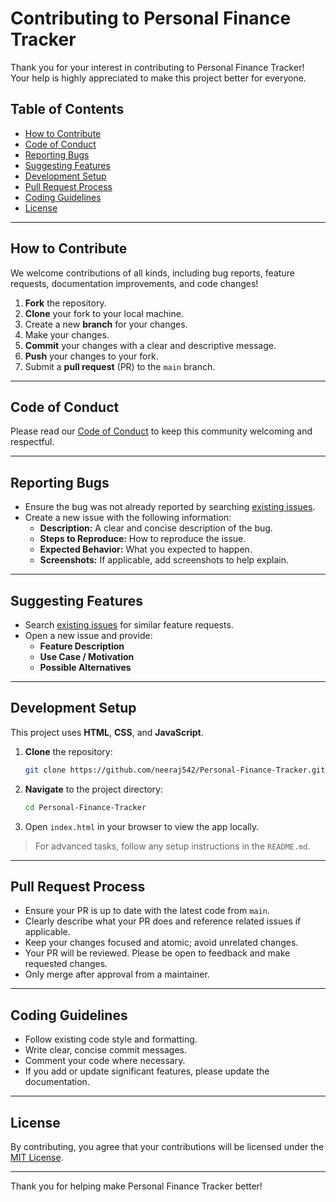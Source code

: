 
# Contributing to Personal Finance Tracker

Thank you for your interest in contributing to Personal Finance Tracker! Your help is highly appreciated to make this project better for everyone.

## Table of Contents

- [How to Contribute](#how-to-contribute)
- [Code of Conduct](#code-of-conduct)
- [Reporting Bugs](#reporting-bugs)
- [Suggesting Features](#suggesting-features)
- [Development Setup](#development-setup)
- [Pull Request Process](#pull-request-process)
- [Coding Guidelines](#coding-guidelines)
- [License](#license)

---

## How to Contribute

We welcome contributions of all kinds, including bug reports, feature requests, documentation improvements, and code changes!

1. **Fork** the repository.
2. **Clone** your fork to your local machine.
3. Create a new **branch** for your changes.
4. Make your changes.
5. **Commit** your changes with a clear and descriptive message.
6. **Push** your changes to your fork.
7. Submit a **pull request** (PR) to the `main` branch.

---

## Code of Conduct

Please read our [Code of Conduct](CODE_OF_CONDUCT.md) to keep this community welcoming and respectful.

---

## Reporting Bugs

- Ensure the bug was not already reported by searching [existing issues](https://github.com/neeraj542/Personal-Finance-Tracker/issues).
- Create a new issue with the following information:
  - **Description:** A clear and concise description of the bug.
  - **Steps to Reproduce:** How to reproduce the issue.
  - **Expected Behavior:** What you expected to happen.
  - **Screenshots:** If applicable, add screenshots to help explain.

---

## Suggesting Features

- Search [existing issues](https://github.com/neeraj542/Personal-Finance-Tracker/issues) for similar feature requests.
- Open a new issue and provide:
  - **Feature Description**
  - **Use Case / Motivation**
  - **Possible Alternatives**

---

## Development Setup

This project uses **HTML**, **CSS**, and **JavaScript**.

1. **Clone** the repository:
   ```bash
   git clone https://github.com/neeraj542/Personal-Finance-Tracker.git
   ```
2. **Navigate** to the project directory:
   ```bash
   cd Personal-Finance-Tracker
   ```
3. Open `index.html` in your browser to view the app locally.

> For advanced tasks, follow any setup instructions in the `README.md`.

---

## Pull Request Process

- Ensure your PR is up to date with the latest code from `main`.
- Clearly describe what your PR does and reference related issues if applicable.
- Keep your changes focused and atomic; avoid unrelated changes.
- Your PR will be reviewed. Please be open to feedback and make requested changes.
- Only merge after approval from a maintainer.

---

## Coding Guidelines

- Follow existing code style and formatting.
- Write clear, concise commit messages.
- Comment your code where necessary.
- If you add or update significant features, please update the documentation.

---

## License

By contributing, you agree that your contributions will be licensed under the [MIT License](LICENSE).

---

Thank you for helping make Personal Finance Tracker better!

